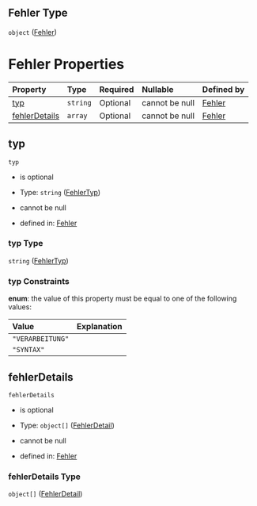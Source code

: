 ## Fehler Type

`object` ([Fehler](fehler.md))

# Fehler Properties

| Property                        | Type     | Required | Nullable       | Defined by                                                                                                                                                                  |
| :------------------------------ | :------- | :------- | :------------- | :-------------------------------------------------------------------------------------------------------------------------------------------------------------------------- |
| [typ](#typ)                     | `string` | Optional | cannot be null | [Fehler](fehlertyp.md "https://raw.githubusercontent.com/conuti-gmbh/bo4e-schema/master/schemas/v1/enum/FehlerTyp.schema.json#/properties/typ")                             |
| [fehlerDetails](#fehlerdetails) | `array`  | Optional | cannot be null | [Fehler](fehler-properties-fehlerdetails.md "https://raw.githubusercontent.com/conuti-gmbh/bo4e-schema/master/schemas/v1/com/Fehler.schema.json#/properties/fehlerDetails") |

## typ



`typ`

*   is optional

*   Type: `string` ([FehlerTyp](fehlertyp.md))

*   cannot be null

*   defined in: [Fehler](fehlertyp.md "https://raw.githubusercontent.com/conuti-gmbh/bo4e-schema/master/schemas/v1/enum/FehlerTyp.schema.json#/properties/typ")

### typ Type

`string` ([FehlerTyp](fehlertyp.md))

### typ Constraints

**enum**: the value of this property must be equal to one of the following values:

| Value            | Explanation |
| :--------------- | :---------- |
| `"VERARBEITUNG"` |             |
| `"SYNTAX"`       |             |

## fehlerDetails



`fehlerDetails`

*   is optional

*   Type: `object[]` ([FehlerDetail](fehlerdetail.md))

*   cannot be null

*   defined in: [Fehler](fehler-properties-fehlerdetails.md "https://raw.githubusercontent.com/conuti-gmbh/bo4e-schema/master/schemas/v1/com/Fehler.schema.json#/properties/fehlerDetails")

### fehlerDetails Type

`object[]` ([FehlerDetail](fehlerdetail.md))
